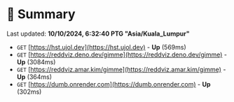 # 📖 Summary
Last updated: **10/10/2024, 6:32:40 PTG "Asia/Kuala_Lumpur"**

- `GET` [https://hst.ujol.dev](https://hst.ujol.dev) - **Up** (569ms)
- `GET` [https://reddviz.deno.dev/gimme](https://reddviz.deno.dev/gimme) - **Up** (3084ms)
- `GET` [https://reddviz.amar.kim/gimme](https://reddviz.amar.kim/gimme) - **Up** (364ms)
- `GET` [https://dumb.onrender.com](https://dumb.onrender.com) - **Up** (302ms)
